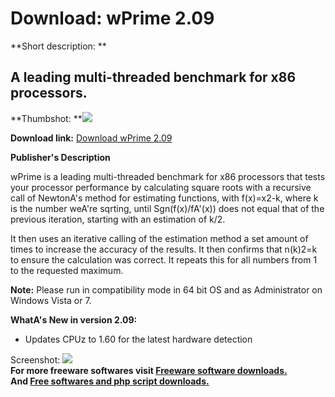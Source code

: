 # Download: wPrime 2.09

**Short description: **

## A leading multi-threaded benchmark for x86 processors.

  
**Thumbshot: **![](http://www.freewarefiles.com/screenshot/wprime2_md.jpg)   
  
**Download link:** [Download wPrime 2.09](http://freesoftwares.boysofts.com/WPrime_program_55094.html)  
  

**Publisher's Description**  
  

wPrime is a leading multi-threaded benchmark for x86 processors that tests
your processor performance by calculating square roots with a recursive call
of NewtonA's method for estimating functions, with f(x)=x2-k, where k is the
number weA're sqrting, until Sgn(f(x)/fA'(x)) does not equal that of the
previous iteration, starting with an estimation of k/2.

It then uses an iterative calling of the estimation method a set amount of
times to increase the accuracy of the results. It then confirms that n(k)2=k
to ensure the calculation was correct. It repeats this for all numbers from 1
to the requested maximum.

**Note:** Please run in compatibility mode in 64 bit OS and as Administrator on Windows Vista or 7. 

**WhatA's New in version 2.09:**

  * Updates CPUz to 1.60 for the latest hardware detection 

  
  
Screenshot: ![](http://www.freewarefiles.com/screenshot/wprime2.jpg)  
**For more freeware softwares visit [Freeware software downloads.](http://freesoftwares.boysofts.com/)**   
**And [Free softwares and php script downloads.](http://www.boysofts.com/)**

